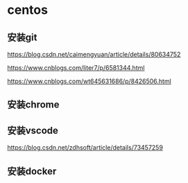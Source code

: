 # centos

## 安装git 

https://blog.csdn.net/caimengyuan/article/details/80634752

https://www.cnblogs.com/liter7/p/6581344.html

https://www.cnblogs.com/wt645631686/p/8426506.html

## 安装chrome

## 安装vscode 

https://blog.csdn.net/zdhsoft/article/details/73457259

## 安装docker 

